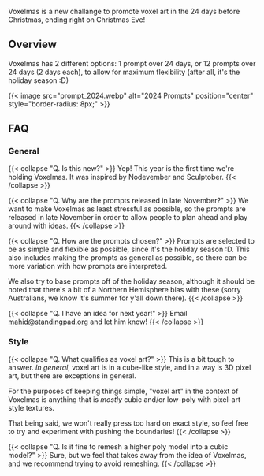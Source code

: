 Voxelmas is a new challange to promote voxel art in the 24 days before Christmas, ending
right on Christmas Eve!

## Overview

Voxelmas has 2 different options: 1 prompt over 24 days, or 12 prompts over 24 days
(2 days each), to allow for maximum flexibility (after all, it's the holiday season
:D)

{{< image src="prompt_2024.webp" alt="2024 Prompts" position="center" style="border-radius: 8px;" >}}

## FAQ

### General

{{< collapse "Q. Is this new?" >}}
Yep! This year is the first time we're holding Voxelmas. It was inspired by Nodevember
and Sculptober.
{{< /collapse >}}

{{< collapse "Q. Why are the prompts released in late November?" >}}
We want to make Voxelmas as least stressful as possible, so the prompts are released
in late November in order to allow people to plan ahead and play around with ideas.
{{< /collapse >}}

{{< collapse "Q. How are the prompts chosen?" >}}
Prompts are selected to be as simple and flexible as possible, since it's the holiday
season :D. This also includes making the prompts as general as possible, so there
can be more variation with how prompts are interpreted.

We also try to base prompts off of the holiday season, although it should
be noted that there's a bit of a Northern Hemisphere bias with these (sorry Australians,
we know it's summer for y'all down there).
{{< /collapse >}}

{{< collapse "Q. I have an idea for next year!" >}}
Email [mahid@standingpad.org](mailto:mahid@standingpad.org) and let him know!
{{< /collapse >}}

### Style

{{< collapse "Q. What qualifies as voxel art?" >}}
This is a bit tough to answer. *In general*, voxel art is in a cube-like style, and
in a way is 3D pixel art, but there are exceptions in general.

For the purposes of keeping things simple, "voxel art" in the context of Voxelmas
is anything that is *mostly* cubic and/or low-poly with pixel-art style textures.

That being said, we won't really press too hard on exact style, so feel free to try
and experiment with pushing the boundaries!
{{< /collapse >}}

{{< collapse "Q. Is it fine to remesh a higher poly model into a cubic model?" >}}
Sure, but we feel that takes away from the idea of Voxelmas, and we recommend trying
to avoid remeshing.
{{< /collapse >}}
